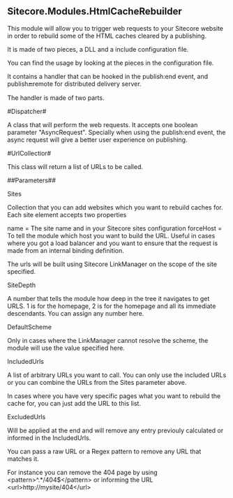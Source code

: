 Sitecore.Modules.HtmlCacheRebuilder
-----------------------------------

This module will allow you to trigger web requests to your Sitecore website in order to rebuild some of the HTML caches cleared by a publishing.

It is made of two pieces, a DLL and a include configuration file.

You can find the usage by looking at the pieces in the configuration file.

It contains a handler that can be hooked in the publish:end event, and publish:end:remote for distributed delivery server.

The handler is made of two parts.

#Dispatcher# 

A class that will perform the web requests. It accepts one boolean parameter "AsyncRequest". Specially when using the publish:end event, the async request will give a better user experience on publishing.

#UrlCollectior#

This class will return a list of URLs to be called.

##Parameters##

Sites

Collection that you can add websites which you want to rebuild caches for. Each site element accepts two properties

name = The site name and in your Sitecore sites configuration
forceHost = To tell the module which host you want to build the URL. Useful in cases where you got a load balancer and you want to ensure that the request is made from an internal binding definition.

The urls will be built using Sitecore LinkManager on the scope of the site specified.

SiteDepth

A number that tells the module how deep in the tree it navigates to get URLS. 1 is for the homepage, 2 is for the homepage and all its immediate descendants. You can assign any number here.

DefaultScheme

Only in cases where the LinkManager cannot resolve the scheme, the module will use the value specified here.

IncludedUrls

A list of arbitrary URLs you want to call. You can only use the included URLs or you can combine the URLs from the Sites parameter above.

In cases where you have very specific pages what you want to rebuild the cache for, you can just add the URL to this list.

ExcludedUrls

Will be applied at the end and will remove any entry previouly calculated or informed in the IncludedUrls.

You can pass a raw URL or a Regex pattern to remove any URL that matches it.

For instance you can remove the 404 page by using &lt;pattern&gt;^.*\/404$&lt;/pattern&gt; or informing the URL &lt;url&gt;http://mysite/404&lt;/url&gt;
